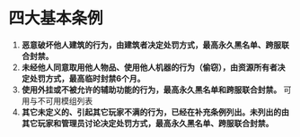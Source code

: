# 四大基本条例
1. **恶意破坏他人建筑的行为，由建筑者决定处罚方式，最高永久黑名单、跨服联合封禁。**
2. **未经他人同意取用他人物品、使用他人机器的行为（偷窃），由资源所有者决定处罚方式，最高临时封禁6个月。**
3. **使用外挂或不被允许的辅助功能的行为，最高永久黑名单和跨服联合封禁。**
可用与不可用模组列表
4. **其它未定义的、引起其它玩家不满的行为，已经在补充条例列出。未列出的由其它玩家和管理员讨论决定处罚方式，最高永久黑名单、跨服联合封禁。**